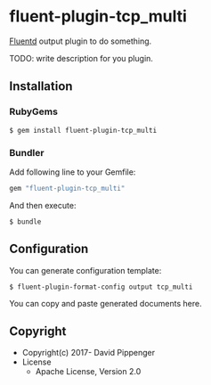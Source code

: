 # fluent-plugin-tcp_multi

[Fluentd](http://fluentd.org/) output plugin to do something.

TODO: write description for you plugin.

## Installation

### RubyGems

```
$ gem install fluent-plugin-tcp_multi
```

### Bundler

Add following line to your Gemfile:

```ruby
gem "fluent-plugin-tcp_multi"
```

And then execute:

```
$ bundle
```

## Configuration

You can generate configuration template:

```
$ fluent-plugin-format-config output tcp_multi
```

You can copy and paste generated documents here.

## Copyright

* Copyright(c) 2017- David Pippenger
* License
  * Apache License, Version 2.0
